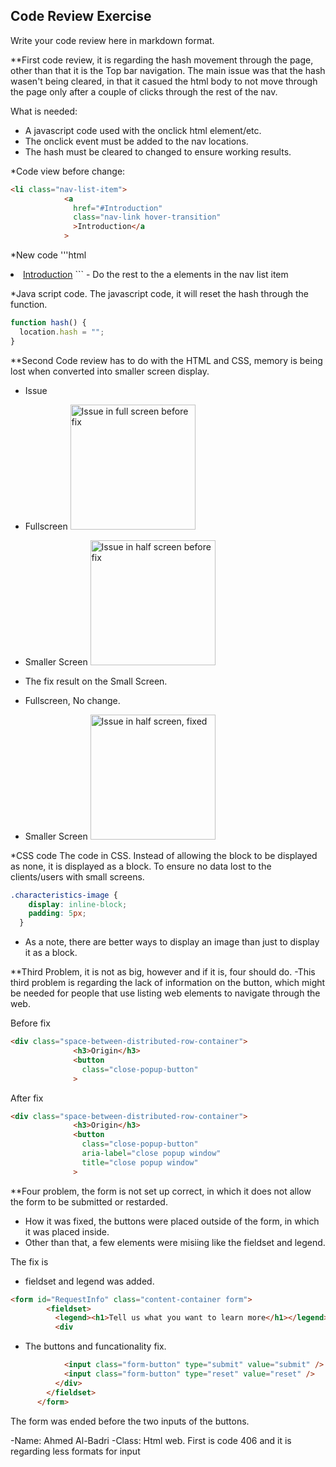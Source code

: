 ## Code Review Exercise

Write your code review here in markdown format. 

**First code review, it is regarding the hash movement through the page, other than that it is the Top bar navigation.
The main issue was that the hash wasen't being cleared, in that it casued the html body to not move through the page only after a couple of clicks through the rest of the nav.

What is needed:
- A javascript code used with the onclick html element/etc.
- The onclick event must be added to the nav locations.
- The hash must be cleared to changed to ensure working results.

*Code view before change:

```html
<li class="nav-list-item">
            <a
              href="#Introduction"
              class="nav-link hover-transition"
              >Introduction</a
            >
```
*New code
'''html
<li class="nav-list-item">
            <a
              onclick="hash()"
              href="#Introduction"
              class="nav-link hover-transition"
              >Introduction</a
            >
```
- Do the rest to the a elements in the nav list item

*Java script code.
The javascript code, it will reset the hash through the function.

```js
function hash() {
  location.hash = "";
}
```

**Second Code review has to do with the HTML and CSS, memory is being lost when converted into smaller screen display.

* Issue
- Fullscreen
	<img scr="../code-review-codebase/images/Second,One,one.PNG" height=200 alt="Issue in full screen before fix">

- Smaller Screen
	<img scr="../code-review-codebase/images/Second,One,two.PNG" height=200 alt="Issue in half screen before fix">

* The fix result on the Small Screen.

- Fullscreen, No change.

- Smaller Screen
	<img scr="../code-review-codebase/images/Second,two,two.PNG" height=200 alt="Issue in half screen, fixed">

*CSS code
The code in CSS. Instead of allowing the block to be displayed as none, it is displayed as a block. To ensure no data lost to the clients/users with small screens.

```CSS
.characteristics-image {
    display: inline-block;
    padding: 5px;
  }
```
- As a note, there are better ways to display an image than just to display it as a block.

**Third Problem, it is not as big, however and if it is, four should do.
-This third problem is regarding the lack of information on the button, which might be needed for people that use listing web elements to navigate through the web.

Before fix
```html
<div class="space-between-distributed-row-container">
              <h3>Origin</h3>
              <button
                class="close-popup-button"
              >
```

After fix
```html
<div class="space-between-distributed-row-container">
              <h3>Origin</h3>
              <button
                class="close-popup-button"
                aria-label="close popup window"
                title="close popup window"
              >
```

**Four problem, the form is not set up correct, in which it does not allow the form to be submitted or restarded.

- How it was fixed, the buttons were placed outside of the form, in which it was placed inside.
- Other than that, a few elements were misiing like the fieldset and legend.

The fix is
- fieldset and legend was added.
```html
<form id="RequestInfo" class="content-container form">
        <fieldset>
          <legend><h1>Tell us what you want to learn more</h1></legend>
          <div
```

- The buttons and funcationality fix.
```html
            <input class="form-button" type="submit" value="submit" />
            <input class="form-button" type="reset" value="reset" />
          </div>
        </fieldset>
      </form>
```
The form was ended before the two inputs of the buttons.

-Name: Ahmed Al-Badri
-Class: Html web.
First is code 406 and it is regarding less formats for input
